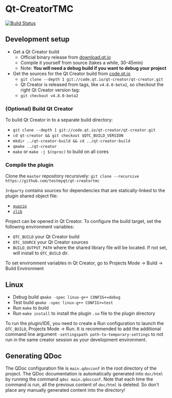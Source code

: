 # Qt-CreatorTMC
[![Build Status](https://travis-ci.org/TestMyQt/Qt-CreatorTMC.svg?branch=master)](https://travis-ci.org/TestMyQt/Qt-CreatorTMC)

## Development setup

- Get a Qt Creator build
  - Official binary release from [download.qt.io](http://download.qt.io/official_releases/qtcreator/)
  - Compile it yourself from source (takes a while, 30-45min)
  - Note: **You will need a debug build if you want to debug your project**
- Get the sources for the Qt Creator build from [code.qt.io](http://code.qt.io/cgit/qt-creator/qt-creator.git/)
  - `git clone --depth 1 git://code.qt.io/qt-creator/qt-creator.git`
  - Qt Creator is released from tags, like `v4.8.0-beta2`, so checkout the right Qt Creator version tag:
  - `git checkout v4.8.0-beta2`

### (Optional) Build Qt Creator

To build Qt Creator in to a separate build directory:

- `git clone --depth 1 git://code.qt.io/qt-creator/qt-creator.git`
- `cd qt-creator && git checkout $QTC_BUILD_VERSION`
- `mkdir ../qt-creator-build && cd ../qt-creator-build`
- `qmake ../qt-creator`
- `make` or `make -j $(nproc)` to build on all cores

### Compile the plugin

Clone the `master` repository recursively: `git clone --recursive https://github.com/testmyqt/qt-creatortmc`

`3rdparty` contains sources for dependencies that are statically-linked to the plugin shared object file:
- [`quazip`](https://github.com/TestMyQt/quazip/tree/eeb61805596a83fd8a97f542f48430485330217a)
- [`zlib`](https://github.com/madler/zlib/tree/cacf7f1d4e3d44d871b605da3b647f07d718623f)

Project can be opened in Qt Creator. To configure the build target, set the following environment variables:

- `QTC_BUILD` your Qt Creator build
- `QTC_SOURCE` your Qt Creator sources
- `BUILD_OUTPUT_PATH` where the shared library file will be located. If not set, will install to `QTC_BUILD` dir.

To set environment variables in Qt Creator, go to Projects Mode -> Build -> Build Environment

## Linux
- Debug build `qmake -spec linux-g++ CONFIG+=debug`
- Test build `qmake -spec linux-g++ CONFIG+=test`
- Run `make` to build
- Run `make install` to install the plugin `.so` file to the plugin directory

To run the plugin/IDE, you need to create a Run configuration to launch the `QTC_BUILD`, Projects Mode -> Run. It is recommended to add the additional command line argument `-settingspath path-to-temporary-settings` to not run in the same creator session as your development environment.

## Generating QDoc
The QDoc configuration file is `main.qdocconf` in the root directory of the project. The QDoc documentation is automatically generated into `doc/html` by running the command `qdoc main.qdocconf`. Note that each time the command is run, all the previous content of `doc/html` is deleted. So don't place any manually generated content into the directory!
